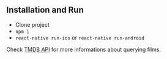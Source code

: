 ## Installation and Run

* Clone project
* `npm i`
* `react-native run-ios` or `react-native run-android`

Check [TMDB API](https://www.themoviedb.org/documentation/api) for more informations about querying films.
